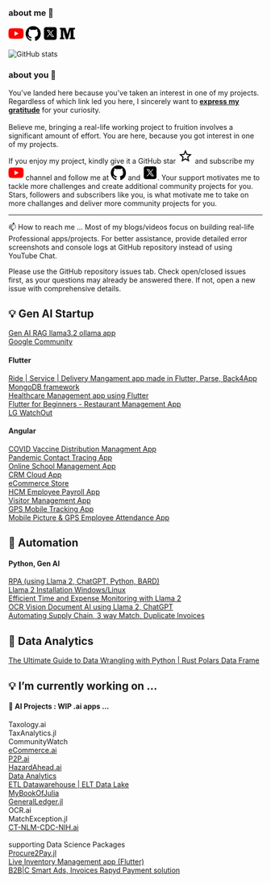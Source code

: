### about me 👋
<!--
**AmitXShukla/AmitXShukla** is a ✨ _special_ ✨ repository because its `README.md` (this file) appears on your GitHub profile.

Here are some ideas to get you started:

- 🔭 I’m currently working on ...
- 🌱 I’m currently learning ...
- 👯 I’m looking to collaborate on ...
- 🤔 I’m looking for help with ...
- 💬 Ask me about ...
- 📫 How to reach me: ...
- 😄 Pronouns: ...
- ⚡ Fun fact: ...

<img src="https://avatars3.githubusercontent.com/u/20031132?s=460&u=0dd69a65cc13bf4f75c133a78938695f5379584b&v=4" width="20px"> connect
-->
[<img src="https://raw.githubusercontent.com/AmitXShukla/AmitXShukla.github.io/master/assets/icons/youtube.svg" width="30px" height="30px">](https://youtube.com/@amit.shukla)
[<img src="https://raw.githubusercontent.com/AmitXShukla/AmitXShukla.github.io/master/assets/icons/github.svg" width="30px" height="30px">](https://github.com/AmitXShukla)
[<img src="https://raw.githubusercontent.com/AmitXShukla/AmitXShukla.github.io/master/assets/icons/twitter_1.svg" width="30px" height="30px">](https://twitter.com/ashuklax)
[<img src="https://raw.githubusercontent.com/AmitXShukla/AmitXShukla.github.io/master/assets/icons/medium.svg" width="30px" height="30px">](https://amit-shukla.medium.com/)

![GitHub stats](https://github-readme-stats.vercel.app/api?username=AmitXShukla&show_icons=true)

### about you 👯
You've landed here because you've taken an interest in one of my projects. Regardless of which link led you here, I sincerely want to <b><u>express my gratitude</b></u> for your curiosity.<br/><br/>
Believe me, bringing a real-life working project to fruition involves a significant amount of effort.
You are here, because you got interest in one of my projects.<br/>
If you enjoy my project, kindly give it a GitHub star [<img src="https://raw.githubusercontent.com/AmitXShukla/AmitXShukla.github.io/master/assets/icons/star.svg" width="30px" height="30px">](https://github.com/AmitXShukla) and subscribe my [<img src="https://raw.githubusercontent.com/AmitXShukla/AmitXShukla.github.io/master/assets/icons/youtube.svg" width="30px" height="30px">](https://youtube.com/@amit.shukla) channel and follow me at [<img src="https://raw.githubusercontent.com/AmitXShukla/AmitXShukla.github.io/master/assets/icons/github.svg" width="30px" height="30px">](https://github.com/AmitXShukla) and [<img src="https://raw.githubusercontent.com/AmitXShukla/AmitXShukla.github.io/master/assets/icons/twitter_1.svg" width="30px" height="30px">](https://twitter.com/ashuklax). Your support motivates me to tackle more challenges and create additional community projects for you.
<br/>
Stars, followers and subscribers like you, is what motivate me to take on more challanges and deliver more community projects for you.

---
<!--
💬 Ask me about Pro versions ... They're custom versions (free for NGOs) tailored to meet specific business requirements. Instead of throwing any sales pitches for Pro versions, I recommend using my free community projects. When you need a custom version for your NGO, reach out to me. -->

📫 How to reach me ... Most of my blogs/videos focus on building real-life Professional apps/projects. For better assistance, provide detailed error screenshots and console logs at GitHub repository instead of using YouTube Chat.

Please use the GitHub repository issues tab. Check open/closed issues first, as your questions may already be answered there. If not, open a new issue with comprehensive details.
<!--
### 😄 My Bio: ...
<A href="https://amitxshukla.github.io/aboutus">https://amitxshukla.github.io</a><br/>

## ⚡ Complete Projects with source code
-->

## 💡 Gen AI Startup
<a href="https://github.com/AmitXShukla/GenAI">Gen AI RAG llama3.2 ollama app</a><br/>
<a href="https://github.com/AmitXShukla/GoogleCommunity">Google Community</a>

#### Flutter
<a href="https://github.com/AmitXShukla/Delivery.git">Ride | Service | Delivery Mangament app made in Flutter, Parse, Back4App MongoDB framework</a><br/>
<a href="https://github.com/AmitXShukla/Healthcare-Management-App-Flutter_Firebase">Healthcare Management app using Flutter</a><br/>
<A href="https://github.com/AmitXShukla/Flutter-for-Beginners">Flutter for Beginners - Restaurant Management App</a><br/>
<a href="https://github.com/AmitXShukla/LGWatch">LG WatchOut</a>
#### Angular
<a href="https://github.com/AmitXShukla/Covid-Vaccine-Distribution-Management-App">COVID Vaccine Distribution Managment App</a><br/>
<a href="https://github.com/AmitXShukla/Pandemic-Contact-Tracing-App">Pandemic Contact Tracing App</a><br/>
<A href="https://github.com/AmitXShukla/Online-School-Management-App-Angular-Firebase">Online School Management App</a><br/>
<A href="https://github.com/AmitXShukla/ERP-Apps-CRM-Cloud-Angular_Firebase">CRM Cloud App</a><br/>
<A href="https://github.com/AmitXShukla/Online-Shop-eCommerce-App-Angular-6-Firebase">eCommerce Store</a><br/>
<A href="https://github.com/AmitXShukla/Employee-Payroll-Salary-App-Angular-6-MEAN-Stack">HCM Employee Payroll App</a><br/>
<A href="https://github.com/AmitXShukla/Visitor-Management-App">Visitor Management App</a><br/>
<A href="https://github.com/AmitXShukla/GPS-Mobile-Tracking-App">GPS Mobile Tracking App</a><br/>
<A href="https://github.com/AmitXShukla/Mobile-Picture-GPS-Tracking-Attendance-APP">Mobile Picture & GPS Employee Attendance App</a><br/>

## 🤖 Automation

#### Python, Gen AI
<a href="https://github.com/AmitXShukla/RPA">RPA (using Llama 2, ChatGPT, Python, BARD)</a><br/>
<a href="https://github.com/AmitXShukla/RPA/blob/main/notebooks/llama2-UseCases.ipynb">Llama 2 Installation Windows/Linux</a><br/>
<a href="https://github.com/AmitXShukla/RPA/blob/main/notebooks/llama2-Efficient%20Time%20and%20Expense%20Monitoring%20with%20Llama%202.ipynb">Efficient Time and Expense Monitoring with Llama 2</a><br/>
<a href="https://github.com/AmitXShukla/RPA/blob/main/notebooks/llama2-Using%20Llama%202%20as%20OCR%20Vision%20AI.ipynb">OCR Vision Document AI using Llama 2, ChatGPT</a><br/>
<a href="https://github.com/AmitXShukla/RPA/blob/main/notebooks/llama2-as%20Supply%20Chain%20assistant.ipynb">Automating Supply Chain, 3 way Match, Duplicate Invoices</a><br/>

## 🌱 Data Analytics
<a href="https://github.com/AmitXShukla/RPA/blob/main/notebooks/Python%20-%20Polars%20dataframe%20complete%20user%20guide.ipynb">The Ultimate Guide to Data Wrangling with Python | Rust Polars Data Frame</a><br/>

## 💡 I’m currently working on ...<br/>
#### 🔭 AI Projects : WIP .ai apps ...<br/>
Taxology.ai<br/>
TaxAnalytics.jl<br/>
CommunityWatch<br/>
<a href="https://github.com/AmitXShukla/eCommerce.ai">eCommerce.ai</a><br/>
<a href="https://github.com/AmitXShukla/P2P.ai">P2P.ai</a><br/>
<a href="https://github.com/AmitXShukla/HazardAhead.ai">HazardAhead.ai</a><br/>
<a href="https://github.com/AmitXShukla/RPA">Data Analytics</a><br/>
<a href="https://github.com/AmitXShukla/RPA">ETL Datawarehouse | ELT Data Lake</a><br/>
<a href="https://github.com/AmitXShukla/MyBookOfJulia">MyBookOfJulia</a><br/>
<a href="https://github.com/AmitXShukla/GeneralLedger.jl">GeneralLedger.jl</a><br/>
OCR.ai<br/>
MatchException.jl<br/>
<a href="https://github.com/AmitXShukla/CT-NLM-CDC-NIH.ai">CT-NLM-CDC-NIH.ai</a><br/><br/>
supporting Data Science Packages <br/>
<a href="https://github.com/AmitXShukla/P2P.jl">Procure2Pay.jl</a><br/>
<a href="https://github.com/AmitXShukla/Inventory.ai">Live Inventory Management app (Flutter)</a><br/>
<a href="https://github.com/AmitXShukla/Rapyd">B2B|C Smart Ads, Invoices Rapyd Payment solution</a><br/>

